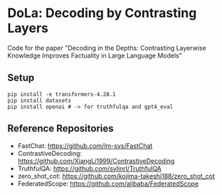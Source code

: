 DoLa: Decoding by Contrasting Layers
===

Code for the paper "Decoding in the Depths: Contrasting Layerwise Knowledge Improves Factuality in Large Language Models"

## Setup

```
pip install -e transformers-4.28.1
pip install datasets
pip install openai # -> for truthfulqa and gpt4_eval
```

## Reference Repositories
- FastChat: https://github.com/lm-sys/FastChat
- ContrastiveDecoding: https://github.com/XiangLi1999/ContrastiveDecoding
- TruthfulQA: https://github.com/sylinrl/TruthfulQA
- zero_shot_cot: https://github.com/kojima-takeshi188/zero_shot_cot
- FederatedScope: https://github.com/alibaba/FederatedScope

